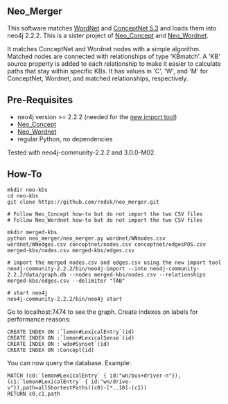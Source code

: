 Neo_Merger
-----------

This software matches [WordNet](http://wordnet-rdf.princeton.edu/) and [ConceptNet 5.3](http://conceptnet5.media.mit.edu/downloads/current/) and loads them into neo4j 2.2.2.
This is a sister project of [Neo_Concept](https://github.com/redsk/neo_concept) and [Neo_Wordnet](https://github.com/redsk/neo_wordnet).

It matches ConceptNet and Wordnet nodes with a simple algorithm. Matched nodes are connected with relationships of type 'KBmatch'.
A 'KB' source property is added to each relationship to make it easier to calculate paths that stay within specific KBs.
It has values in 'C', 'W', and 'M' for ConceptNet, Wordnet, and matched relationships, respectively.

Pre-Requisites
--------------

- neo4j version >= 2.2.2 (needed for the [new import tool](http://neo4j.com/docs/2.2.2/import-tool.html))
- [Neo_Concept](https://github.com/redsk/neo_concept)
- [Neo_Wordnet](https://github.com/redsk/neo_wordnet)
- regular Python, no dependencies

Tested with neo4j-community-2.2.2 and 3.0.0-M02.

How-To
-------------------

    mkdir neo-kbs
    cd neo-kbs
    git clone https://github.com/redsk/neo_merger.git

    # Follow Neo_Concept how-to but do not import the two CSV files
    # Follow Neo_Wordnet how-to but do not import the two CSV files

    mkdir merged-kbs
    python neo_merger/neo_merger.py wordnet/WNnodes.csv wordnet/WNedges.csv conceptnet/nodes.csv conceptnet/edgesPOS.csv merged-kbs/nodes.csv merged-kbs/edges.csv

    # import the merged nodes.csv and edges.csv using the new import tool
    neo4j-community-2.2.2/bin/neo4j-import --into neo4j-community-2.2.2/data/graph.db --nodes merged-kbs/nodes.csv --relationships merged-kbs/edges.csv --delimiter "TAB"

    # start neo4j
    neo4j-community-2.2.2/bin/neo4j start


Go to localhost:7474 to see the graph. Create indexes on labels for performance reasons:

    CREATE INDEX ON :`lemon#LexicalEntry`(id)
    CREATE INDEX ON :`lemon#LexicalSense`(id)
    CREATE INDEX ON :`wdo#Synset`(id)
    CREATE INDEX ON :Concept(id)

You can now query the database. Example:

    MATCH (c0:`lemon#LexicalEntry` { id:"wn/bus+driver-n"}),(c1:`lemon#LexicalEntry` { id:"wn/drive-v"}),path=allShortestPaths((c0)-[*..10]-(c1))
    RETURN c0,c1,path
